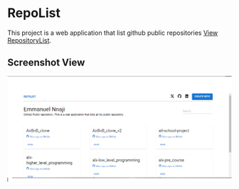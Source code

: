 # RepoList

This project is a web application that list github public repositories [View RepositoryList](https://alt-exams.netlify.app/).

## Screenshot View

<img src="./src/Assets/screenshot.png" alt="screenshot" />
